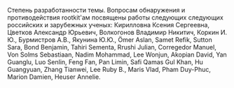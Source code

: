 Степень разработанности темы. Вопросам обнаружения и противодействия rootkit'ам посвящены работы следующих
следующих российских и зарубежных ученых: Кирилловна Ксения Сергеевна, Цветков Александр Юрьевич, Волкогонов
 Владимир Никитич, Коркин И. Ю., Бурмистров А.В., Якунина Ю.Ю., Ömer Aslan, Samet Refik, Sutton Sara, Bond Benjamin,
Tahiri Sementa, Rrushi Julian, Corregedor Manuel, Von Solms Sebastiaan, Nadim Mohammad, Lee Wonjun, 
Akopian David, Yan Guanglu, Luo Senlin, Feng Fan, Pan Limin, Safi Qamas Gul Khan, Hu Guangyuan, 
Zhang Tianwei, Lee Ruby B., Maris Vlad, Pham Duy-Phuc, Marion Damien, Heuser Annelie.